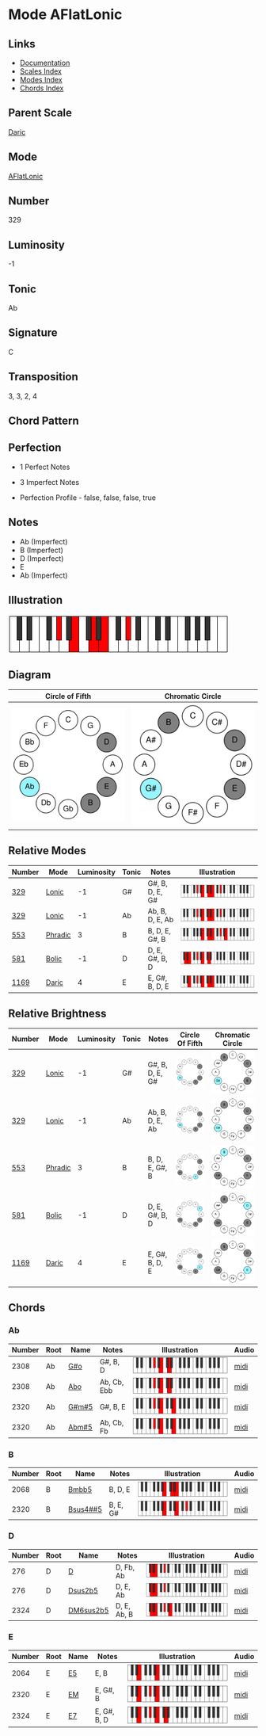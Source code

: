 # Mode AFlatLonic

## Links

- [Documentation](README.md)
- [Scales Index](Scales.md)
- [Modes Index](Modes.md)
- [Chords Index](Chords.md)

## Parent Scale

[Daric](ScaleDaric.md)

## Mode

[AFlatLonic](ModeAFlatLonic.md)

## Number

329

## Luminosity

-1

## Tonic

Ab

## Signature

C

## Transposition

3, 3, 2, 4

## Chord Pattern



## Perfection

 - 1 Perfect Notes

 - 3 Imperfect Notes

 - Perfection Profile - false, false, false, true

## Notes

- Ab (Imperfect)
- B (Imperfect)
- D (Imperfect)
- E
- Ab (Imperfect)

## Illustration

![AFlatLonic](ModeAFlatLonic.png)

## Diagram

| Circle of Fifth | Chromatic Circle |
|-----------------|------------------|
| ![AFlatLonic](CircleOfFifthModeAFlatLonic.svg) | ![AFlatLonic](ChromaticCircleModeAFlatLonic.svg) |
## Relative Modes

| Number | Mode | Luminosity | Tonic | Notes | Illustration |
|--------|------|------------|-------|-------|--------------|
| [329](https://ianring.com/musictheory/scales/329) | [Lonic](ModeLonic.md) | -1 | G# | G#, B, D, E, G# | ![GSharpLonic](ModeGSharpLonic.png) |
| [329](https://ianring.com/musictheory/scales/329) | [Lonic](ModeLonic.md) | -1 | Ab | Ab, B, D, E, Ab | ![AFlatLonic](ModeAFlatLonic.png) |
| [553](https://ianring.com/musictheory/scales/553) | [Phradic](ModePhradic.md) | 3 | B | B, D, E, G#, B | ![BNaturalPhradic](ModeBNaturalPhradic.png) |
| [581](https://ianring.com/musictheory/scales/581) | [Bolic](ModeBolic.md) | -1 | D | D, E, G#, B, D | ![DNaturalBolic](ModeDNaturalBolic.png) |
| [1169](https://ianring.com/musictheory/scales/1169) | [Daric](ModeDaric.md) | 4 | E | E, G#, B, D, E | ![ENaturalDaric](ModeENaturalDaric.png) |
## Relative Brightness

| Number | Mode | Luminosity | Tonic | Notes | Circle Of Fifth | Chromatic Circle |
|--------|------|------------|-------|-------|-----------------|------------------|
| [329](https://ianring.com/musictheory/scales/329) | [Lonic](ModeLonic.md) | -1 | G# | G#, B, D, E, G# | ![GSharpLonic](CircleOfFifthModeGSharpLonic.svg) | ![GSharpLonic](ChromaticCircleModeGSharpLonic.svg) |
| [329](https://ianring.com/musictheory/scales/329) | [Lonic](ModeLonic.md) | -1 | Ab | Ab, B, D, E, Ab | ![AFlatLonic](CircleOfFifthModeAFlatLonic.svg) | ![AFlatLonic](ChromaticCircleModeAFlatLonic.svg) |
| [553](https://ianring.com/musictheory/scales/553) | [Phradic](ModePhradic.md) | 3 | B | B, D, E, G#, B | ![BNaturalPhradic](CircleOfFifthModeBNaturalPhradic.svg) | ![BNaturalPhradic](ChromaticCircleModeBNaturalPhradic.svg) |
| [581](https://ianring.com/musictheory/scales/581) | [Bolic](ModeBolic.md) | -1 | D | D, E, G#, B, D | ![DNaturalBolic](CircleOfFifthModeDNaturalBolic.svg) | ![DNaturalBolic](ChromaticCircleModeDNaturalBolic.svg) |
| [1169](https://ianring.com/musictheory/scales/1169) | [Daric](ModeDaric.md) | 4 | E | E, G#, B, D, E | ![ENaturalDaric](CircleOfFifthModeENaturalDaric.svg) | ![ENaturalDaric](ChromaticCircleModeENaturalDaric.svg) |

## Chords

### Ab

| Number | Root | Name | Notes | Illustration | Audio |
|--------|------|------|-------|--------------|-------|
| 2308 | Ab | [G#o](ChordGSharpDiminished.md) | G#, B, D | ![G#o](ChordGSharpDiminishedRootPosition.png) | [midi](ChordGSharpDiminishedRootPosition.mid) |
| 2308 | Ab | [Abo](ChordAFlatDiminished.md) | Ab, Cb, Ebb | ![Abo](ChordAFlatDiminishedRootPosition.png) | [midi](ChordAFlatDiminishedRootPosition.mid) |
| 2320 | Ab | [G#m#5](ChordGSharpMinorSharpFifth.md) | G#, B, E | ![G#m#5](ChordGSharpMinorSharpFifthRootPosition.png) | [midi](ChordGSharpMinorSharpFifthRootPosition.mid) |
| 2320 | Ab | [Abm#5](ChordAFlatMinorSharpFifth.md) | Ab, Cb, Fb | ![Abm#5](ChordAFlatMinorSharpFifthRootPosition.png) | [midi](ChordAFlatMinorSharpFifthRootPosition.mid) |

### B

| Number | Root | Name | Notes | Illustration | Audio |
|--------|------|------|-------|--------------|-------|
| 2068 | B | [Bmbb5](ChordBNaturalMinorDoubleFlatFifth.md) | B, D, E | ![Bmbb5](ChordBNaturalMinorDoubleFlatFifthRootPosition.png) | [midi](ChordBNaturalMinorDoubleFlatFifthRootPosition.mid) |
| 2320 | B | [Bsus4##5](ChordBNaturalSuspendedFourthDoubleSharpFifth.md) | B, E, G# | ![Bsus4##5](ChordBNaturalSuspendedFourthDoubleSharpFifthRootPosition.png) | [midi](ChordBNaturalSuspendedFourthDoubleSharpFifthRootPosition.mid) |

### D

| Number | Root | Name | Notes | Illustration | Audio |
|--------|------|------|-------|--------------|-------|
| 276 | D | [D](ChordDNaturalDiminishedFlatThird.md) | D, Fb, Ab | ![D](ChordDNaturalDiminishedFlatThirdRootPosition.png) | [midi](ChordDNaturalDiminishedFlatThirdRootPosition.mid) |
| 276 | D | [Dsus2b5](ChordDNaturalSuspendedSecondFlatFifth.md) | D, E, Ab | ![Dsus2b5](ChordDNaturalSuspendedSecondFlatFifthRootPosition.png) | [midi](ChordDNaturalSuspendedSecondFlatFifthRootPosition.mid) |
| 2324 | D | [DM6sus2b5](ChordDNaturalMajorSixthSuspendedSecondFlatFifth.md) | D, E, Ab, B | ![DM6sus2b5](ChordDNaturalMajorSixthSuspendedSecondFlatFifthRootPosition.png) | [midi](ChordDNaturalMajorSixthSuspendedSecondFlatFifthRootPosition.mid) |

### E

| Number | Root | Name | Notes | Illustration | Audio |
|--------|------|------|-------|--------------|-------|
| 2064 | E | [E5](ChordENaturalPowerChord.md) | E, B | ![E5](ChordENaturalPowerChordRootPosition.png) | [midi](ChordENaturalPowerChordRootPosition.mid) |
| 2320 | E | [EM](ChordENaturalMajor.md) | E, G#, B | ![EM](ChordENaturalMajorRootPosition.png) | [midi](ChordENaturalMajorRootPosition.mid) |
| 2324 | E | [E7](ChordENaturalDominantSeventh.md) | E, G#, B, D | ![E7](ChordENaturalDominantSeventhRootPosition.png) | [midi](ChordENaturalDominantSeventhRootPosition.mid) |

